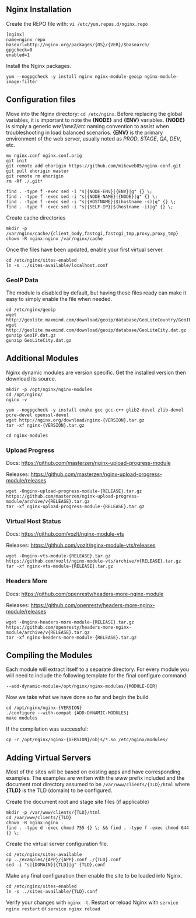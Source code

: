 ## Nginx Installation
Create the REPO file with: `vi /etc/yum.repos.d/nginx.repo`
```
[nginx]
name=nginx repo
baseurl=http://nginx.org/packages/{OS}/{VER}/$basearch/
gpgcheck=0
enabled=1
```

Install the Nginx packages.
```
yum --nogpgcheck -y install nginx nginx-module-geoip nginx-module-image-filter
```


## Configuration files
Move into the Nginx directory: `cd /etc/nginx`. Before replacing the global variables, it is important to note the **{NODE}** and **{ENV}** variables. **{NODE}** is simply a generic *ww1/ww2/etc* naming convention to assist when troubleshooting in load balanced scenarios. **{ENV}** is the primary environment of the web server, usually noted as *PROD*, *STAGE*, *QA*, *DEV*, etc.
```
mv nginx.conf nginx.conf.orig
git init
git remote add ehorigin https://github.com/mikeweb85/nginx-conf.git
git pull ehorigin master
git remote rm ehorigin
rm -Rf ./.git*

find . -type f -exec sed -i "s|{NODE-ENV}|{ENV}|g" {} \;
find . -type f -exec sed -i "s|{NODE-NAME}|{NODE}|g" {} \;
find . -type f -exec sed -i "s|{HOSTNAME}|$(hostname -s)|g" {} \;
find . -type f -exec sed -i "s|{SELF-IP}|$(hostname -i)|g" {} \;
```
Create cache directories
```
mkdir -p /var/nginx/cache/{client_body,fastcgi,fastcgi_tmp,proxy,proxy_tmp}
chown -R nginx:nginx /var/nginx/cache
```

Once the files have been updated, enable your first virtual server.
```
cd /etc/nginx/sites-enabled
ln -s ../sites-available/localhost.conf
```

### GeoIP Data
The module is disabled by default, but having these files ready can make it easy to simply enable the file when needed.
```
cd /etc/nginx/geoip
wget http://geolite.maxmind.com/download/geoip/database/GeoLiteCountry/GeoIP.dat.gz
wget http://geolite.maxmind.com/download/geoip/database/GeoLiteCity.dat.gz
gunzip GeoIP.dat.gz
gunzip GeoLiteCity.dat.gz
```


## Additional Modules
Nginx dynamic modules are version specific. Get the installed version then download its source.
```
mkdir -p /opt/nginx/nginx-modules
cd /opt/nginx/
nginx -v

yum --nogpgcheck -y install cmake gcc gcc-c++ glib2-devel zlib-devel pcre-devel openssl-devel
wget http://nginx.org/download/nginx-{VERSION}.tar.gz
tar -xf nginx-{VERSION}.tar.gz

cd nginx-modules
```

### Upload Progress
Docs: https://github.com/masterzen/nginx-upload-progress-module

Releases: https://github.com/masterzen/nginx-upload-progress-module/releases
```
wget -Onginx-upload-progress-module-{RELEASE}.tar.gz  https://github.com/masterzen/nginx-upload-progress-module/archive/v{RELEASE}.tar.gz
tar -xf nginx-upload-progress-module-{RELEASE}.tar.gz
```

### Virtual Host Status
Docs: https://github.com/vozlt/nginx-module-vts

Releases: https://github.com/vozlt/nginx-module-vts/releases
```
wget -Onginx-vts-module-{RELEASE}.tar.gz  https://github.com/vozlt/nginx-module-vts/archive/v{RELEASE}.tar.gz
tar -xf nginx-vts-module-{RELEASE}.tar.gz
```

### Headers More
Docs: https://github.com/openresty/headers-more-nginx-module

Releases: https://github.com/openresty/headers-more-nginx-module/releases
```
wget -Onginx-headers-more-module-{RELEASE}.tar.gz  https://github.com/openresty/headers-more-nginx-module/archive/v{RELEASE}.tar.gz
tar -xf nginx-headers-more-module-{RELEASE}.tar.gz
```


## Compiling the Modules
Each module will extract itself to a separate directory. For every module you will need to include the following template for the final configure command:
```
--add-dynamic-module=/opt/nginx/nginx-modules/{MODULE-DIR}
```

Now we take what we have done so far and begin the build
```
cd /opt/nginx/nginx-{VERSION}
./configure --with-compat {ADD-DYNAMIC-MODULES}
make modules
```

If the compilation was successful:
```
cp -r /opt/nginx/nginx-{VERSION}/objs/*.so /etc/nginx/modules/
```


## Adding Virtual Servers
Most of the sites will be based on existing apps and have corresponding examples. The examples are written with the *www* prefix included and the document root directory assumed to be `/var/www/clients/{TLD}/html` where **{TLD}** is the TLD (domain) to be configured.

Create the document root and stage site files (if applicable)
```
mkdir -p /var/www/clients/{TLD}/html
cd /var/www/clients/{TLD}
chown -R nginx:nginx .
find . -type d -exec chmod 755 {} \; && find . -type f -exec chmod 644 {} \;
```
Create the virtual server configuration file.
```
cd /etc/nginx/sites-available
cp ../examples/{APP}/{APP}.conf ./{TLD}.conf
sed -i "s|{DOMAIN}|{TLD}|g" {TLD}.conf
```
Make any final configuration then enable the site to be loaded into Nginx.
```
cd /etc/nginx/sites-enabled
ln -s ../sites-available/{TLD}.conf
```
Verify your changes with `nginx -t`. Restart or reload Nginx with `service nginx restart` or `service nginx reload`
